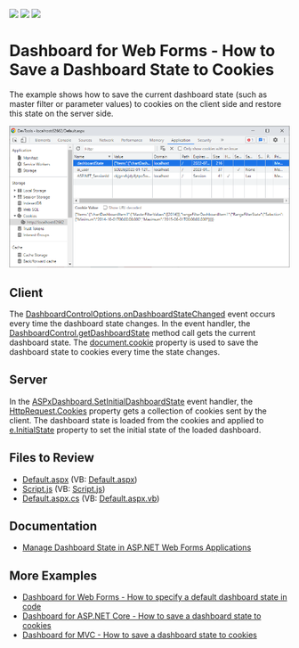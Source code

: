 <!-- default badges list -->
![](https://img.shields.io/endpoint?url=https://codecentral.devexpress.com/api/v1/VersionRange/128579930/22.1.3%2B)
[![](https://img.shields.io/badge/Open_in_DevExpress_Support_Center-FF7200?style=flat-square&logo=DevExpress&logoColor=white)](https://supportcenter.devexpress.com/ticket/details/T513329)
[![](https://img.shields.io/badge/📖_How_to_use_DevExpress_Examples-e9f6fc?style=flat-square)](https://docs.devexpress.com/GeneralInformation/403183)
<!-- default badges end -->

# Dashboard for Web Forms - How to Save a Dashboard State to Cookies

The example shows how to save the current dashboard state (such as master filter or parameter values) to cookies on the client side and restore this state on the server side.

![](web-dashboard-cookies.png)

## Client

The [DashboardControlOptions.onDashboardStateChanged](https://docs.devexpress.com/Dashboard/js-DevExpress.Dashboard.DashboardControlOptions?p=netframework#js_devexpress_dashboard_dashboardcontroloptions_ondashboardstatechanged) event occurs every time the dashboard state changes. In the event handler, the [DashboardControl.getDashboardState](https://docs.devexpress.com/Dashboard/js-DevExpress.Dashboard.DashboardControl?p=netframework#js_devexpress_dashboard_dashboardcontrol_getdashboardstate) method call gets the current dashboard state. The [document.cookie](https://www.w3schools.com/js/js_cookies.asp) property is used to save the dashboard state to cookies every time the state changes.

## Server

In the [ASPxDashboard.SetInitialDashboardState](https://docs.devexpress.com/Dashboard/DevExpress.DashboardWeb.DashboardConfigurator.SetDashboardStateService(DevExpress.DashboardWeb.IDashboardStateService)?p=netframework) event handler, the [HttpRequest.Cookies](https://docs.microsoft.com/en-us/dotnet/api/system.web.httprequest.cookies) property gets a collection of cookies sent by the client. The dashboard state is loaded from the cookies and applied to [e.InitialState](https://docs.devexpress.com/Dashboard/DevExpress.DashboardWeb.SetInitialDashboardStateEventArgs.InitialState) property to set the initial state of the loaded dashboard.

## Files to Review

* [Default.aspx](./CS/WebDashboard_DashboardStateCookies/Default.aspx) (VB: [Default.aspx](./VB/WebDashboard_DashboardStateCookies/Default.aspx))
* [Script.js](./CS/WebDashboard_DashboardStateCookies/Script.js) (VB: [Script.js](./VB/WebDashboard_DashboardStateCookies/Script.js))
* [Default.aspx.cs](./CS/WebDashboard_DashboardStateCookies/Default.aspx.cs) (VB: [Default.aspx.vb](./VB/WebDashboard_DashboardStateCookies/Default.aspx.vb))

## Documentation

- [Manage Dashboard State in ASP.NET Web Forms Applications](https://docs.devexpress.com/Dashboard/118733/web-dashboard/aspnet-web-forms-dashboard-control/manage-dashboard-state)

## More Examples

- [Dashboard for Web Forms - How to specify a default dashboard state in code](https://github.com/DevExpress-Examples/web-forms-dashboard-specify-default-dashboard-state-in-code)
- [Dashboard for ASP.NET Core - How to save a dashboard state to cookies](https://github.com/DevExpress-Examples/asp-net-core-dashboard-save-dashboard-state-to-cookies)
- [Dashboard for MVC - How to save a dashboard state to cookies](https://github.com/DevExpress-Examples/mvc-dashboard-save-dashboard-state-to-cookies)
